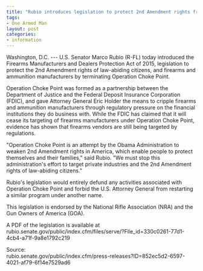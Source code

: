 ```yaml
---
title: "Rubio introduces legislation to protect 2nd Amendment rights from burdensome regulations"
tags:
- One Armed Man
layout: post
categories:
- information
---
```


Washington, D.C. --- U.S. Senator Marco Rubio (R-FL) today introduced the Firearms Manufacturers and Dealers Protection Act of 2015, legislation to protect the 2nd Amendment rights of law-abiding citizens, and firearms and ammunition manufacturers by terminating Operation Choke Point.

Operation Choke Point was formed as a partnership between the Department of Justice and the Federal Deposit Insurance Corporation (FDIC), and gave Attorney General Eric Holder the means to cripple firearms and ammunition manufacturers through regulatory pressure on the financial institutions they do business with. While the FDIC has claimed that it will cease its targeting of firearms manufacturers under Operation Choke Point, evidence has shown that firearms vendors are still being targeted by regulations.

"Operation Choke Point is an attempt by the Obama Administration to weaken 2nd Amendment rights in America, which enable people to protect themselves and their families," said Rubio. "We must stop this administration's effort to target private industries and the 2nd Amendment rights of law-abiding citizens."

Rubio's legislation would entirely defund any activities associated with Operation Choke Point and forbid the U.S. Attorney General from restarting a similar program under another name.

This legislation is endorsed by the National Rifle Association (NRA) and the Gun Owners of America (GOA).

A PDF of the legislation is available at rubio.senate.gov/public/index.cfm/files/serve/?File\_id=330c0261-77d1-4cb4-a71f-9a8e1792c219

Source:  
rubio.senate.gov/public/index.cfm/press-releases?ID=852ec5d2-6597-4021-af79-6f14e7529ad6